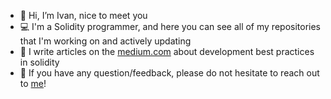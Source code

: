 - 👋 Hi, I’m Ivan, nice to meet you
- 💻 I'm a Solidity programmer, and here you can see all of my repositories that I'm working on and actively updating
- 📜 I write articles on the [medium.com](https://medium.com/@ivanlieskov) about development best practices in solidity
- 💬 If you have any question/feedback, please do not hesitate to reach out to [me](https://www.linkedin.com/in/ivan-leskov-4b5664189/)!
 
<!---
Gincral/Gincral is a ✨ special ✨ repository because its `README.md` (this file) appears on your GitHub profile.
You can click the Preview link to take a look at your changes.
--->
